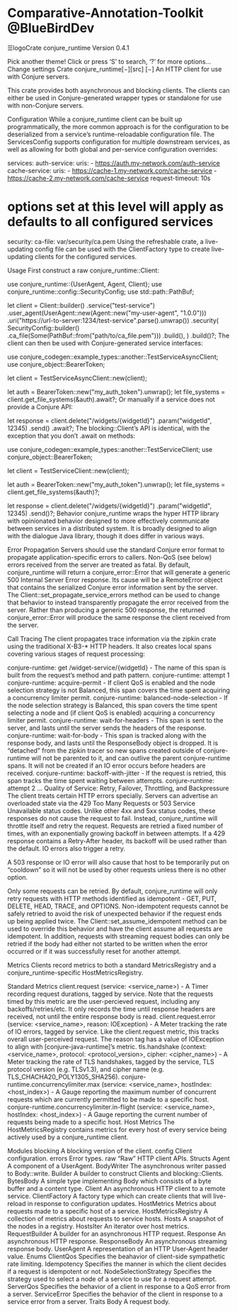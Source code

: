 # Comparative-Annotation-Toolkit @BlueBirdDev
 
 
 
☰logoCrate conjure_runtime
Version 0.4.1

Pick another theme!
Click or press ‘S’ to search, ‘?’ for more options…
Change settings
Crate conjure_runtime[−][src]
[−]
An HTTP client for use with Conjure servers.

This crate provides both asynchronous and blocking clients. The clients can either be used in Conjure-generated wrapper types or standalone for use with non-Conjure servers.

Configuration
While a conjure_runtime client can be built up programmatically, the more common approach is for the configuration to be deserialized from a service’s runtime-reloadable configuration file. The ServicesConfig supports configuration for multiple downstream services, as well as allowing for both global and per-service configuration overrides:

services:
  auth-service:
    uris:
      - https://auth.my-network.com/auth-service
  cache-service:
    uris:
      - https://cache-1.my-network.com/cache-service
      - https://cache-2.my-network.com/cache-service
    request-timeout: 10s
# options set at this level will apply as defaults to all configured services
security:
  ca-file: var/security/ca.pem
Using the refreshable crate, a live-updating config file can be used with the ClientFactory type to create live-updating clients for the configured services.

Usage
First construct a raw conjure_runtime::Client:

use conjure_runtime::{UserAgent, Agent, Client};
use conjure_runtime::config::SecurityConfig;
use std::path::PathBuf;

let client = Client::builder()
    .service("test-service")
    .user_agent(UserAgent::new(Agent::new("my-user-agent", "1.0.0")))
    .uri("https://url-to-server:1234/test-service".parse().unwrap())
    .security(
        SecurityConfig::builder()
            .ca_file(Some(PathBuf::from("path/to/ca_file.pem")))
            .build(),
    )
    .build()?;
The client can then be used with Conjure-generated service interfaces:

use conjure_codegen::example_types::another::TestServiceAsyncClient;
use conjure_object::BearerToken;

let client = TestServiceAsyncClient::new(client);

let auth = BearerToken::new("my_auth_token").unwrap();
let file_systems = client.get_file_systems(&auth).await?;
Or manually if a service does not provide a Conjure API:

let response = client.delete("/widgets/{widgetId}")
    .param("widgetId", 12345)
    .send()
    .await?;
The blocking::Client’s API is identical, with the exception that you don’t .await on methods:

use conjure_codegen::example_types::another::TestServiceClient;
use conjure_object::BearerToken;

let client = TestServiceClient::new(client);

let auth = BearerToken::new("my_auth_token").unwrap();
let file_systems = client.get_file_systems(&auth)?;
 
let response = client.delete("/widgets/{widgetId}")
    .param("widgetId", 12345)
    .send()?;
Behavior
conjure_runtime wraps the hyper HTTP library with opinionated behavior designed to more effectively communicate between services in a distributed system. It is broadly designed to align with the dialogue Java library, though it does differ in various ways.

Error Propagation
Servers should use the standard Conjure error format to propagate application-specific errors to callers. Non-QoS (see below) errors received from the server are treated as fatal. By default, conjure_runtime will return a conjure_error::Error that will generate a generic 500 Internal Server Error response. Its cause will be a RemoteError object that contains the serialized Conjure error information sent by the server. The Client::set_propagate_service_errors method can be used to change that behavior to instead transparently propagate the error received from the server. Rather than producing a generic 500 response, the returned conjure_error::Error will produce the same response the client received from the server.

Call Tracing
The client propagates trace information via the zipkin crate using the traditional X-B3-* HTTP headers. It also creates local spans covering various stages of request processing:

conjure-runtime: get /widget-service/{widgetId} - The name of this span is built from the request’s method and path pattern.
conjure-runtime: attempt 1
conjure-runtime: acquire-permit - If client QoS is enabled and the node selection strategy is not Balanced, this span covers the time spent acquiring a concurrency limiter permit.
conjure-runtime: balanced-node-selection - If the node selection strategy is Balanced, this span covers the time spent selecting a node and (if client QoS is enabled) acquiring a concurrency limiter permit.
conjure-runtime: wait-for-headers - This span is sent to the server, and lasts until the server sends the headers of the response.
conjure-runtime: wait-for-body - This span is tracked along with the response body, and lasts until the ResponseBody object is dropped. It is “detached” from the zipkin tracer so new spans created outside of conjure-runtime will not be parented to it, and can outlive the parent conjure-runtime spans. It will not be created if an IO error occurs before headers are received.
conjure-runtime: backoff-with-jitter - If the request is retried, this span tracks the time spent waiting between attempts.
conjure-runtime: attempt 2
…
Quality of Service: Retry, Failover, Throttling, and Backpressure
The client treats certain HTTP errors specially. Servers can advertise an overloaded state via the 429 Too Many Requests or 503 Service Unavailable status codes. Unlike other 4xx and 5xx status codes, these responses do not cause the request to fail. Instead, conjure_runtime will throttle itself and retry the request. Requests are retried a fixed number of times, with an exponentially growing backoff in between attempts. If a 429 response contains a Retry-After header, its backoff will be used rather than the default. IO errors also trigger a retry.

A 503 response or IO error will also cause that host to be temporarily put on “cooldown” so it will not be used by other requests unless there is no other option.

Only some requests can be retried. By default, conjure_runtime will only retry requests with HTTP methods identified as idempotent - GET, PUT, DELETE, HEAD, TRACE, and OPTIONS. Non-idempotent requests cannot be safely retried to avoid the risk of unexpected behavior if the request ends up being applied twice. The Client::set_assume_idempotent method can be used to override this behavior and have the client assume all requests are idempotent. In addition, requests with streaming request bodies can only be retried if the body had either not started to be written when the error occurred or if it was successfully reset for another attempt.

Metrics
Clients record metrics to both a standard MetricsRegistry and a conjure_runtime-specific HostMetricsRegistry.

Standard Metrics
client.request (service: <service_name>) - A Timer recording request durations, tagged by service. Note that the requests timed by this metric are the user-percieved request, including any backoffs/retries/etc. It only records the time until response headers are received, not until the entire response body is read.
client.request.error (service: <service_name>, reason: IOException) - A Meter tracking the rate of IO errors, tagged by service. Like the client.request metric, this tracks overall user-perceived request. The reason tag has a value of IOException to align with [conjure-java-runtime]’s metric.
tls.handshake (context: <service_name>, protocol: <protocol_version>, cipher: <cipher_name>) - A Meter tracking the rate of TLS handshakes, tagged by the service, TLS protocol version (e.g. TLSv1.3), and cipher name (e.g. TLS_CHACHA20_POLY1305_SHA256).
conjure-runtime.concurrencylimiter.max (service: <service_name>, hostIndex: <host_index>) - A Gauge reporting the maximum number of concurrent requests which are currently permitted to be made to a specific host.
conjure-runtime.concurrencylimiter.in-flight (service: <service_name>, hostIndex: <host_index>) - A Gauge reporting the current number of requests being made to a specific host.
Host Metrics
The HostMetricsRegistry contains metrics for every host of every service being actively used by a conjure_runtime client.

Modules
blocking	A blocking version of the client.
config	Client configuration.
errors	Error types.
raw	“Raw” HTTP client APIs.
Structs
Agent	A component of a UserAgent.
BodyWriter	The asynchronous writer passed to Body::write.
Builder	A builder to construct Clients and blocking::Clients.
BytesBody	A simple type implementing Body which consists of a byte buffer and a content type.
Client	An asynchronous HTTP client to a remote service.
ClientFactory	A factory type which can create clients that will live-reload in response to configuration updates.
HostMetrics	Metrics about requests made to a specific host of a service.
HostMetricsRegistry	A collection of metrics about requests to service hosts.
Hosts	A snapshot of the nodes in a registry.
HostsIter	An iterator over host metrics.
RequestBuilder	A builder for an asynchronous HTTP request.
Response	An asynchronous HTTP response.
ResponseBody	An asynchronous streaming response body.
UserAgent	A representation of an HTTP User-Agent header value.
Enums
ClientQos	Specifies the beahavior of client-side sympathetic rate limiting.
Idempotency	Specifies the manner in which the client decides if a request is idempotent or not.
NodeSelectionStrategy	Specifies the strategy used to select a node of a service to use for a request attempt.
ServerQos	Specifies the behavior of a client in response to a QoS error from a server.
ServiceError	Specifies the behavior of the client in response to a service error from a server.
Traits
Body	A request body.
